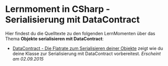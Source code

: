 # Lernmoment in CSharp - Serialisierung mit DataContract

Hier findest du die Quelltexte zu den folgenden LernMomenten über das Thema **Objekte serialisieren mit DataContract**:

-	[DataContract - Die Flatrate zum Serialisieren deiner Objekte](http://www.lernmoment.de/csharp-programmieren/datacontract-flatrate-zum-serialisieren-deiner-objekte/) zeigt wie du deine Klasse zur Serialisierung mit DataContract vorbereitest. *Erscheint am 02.09.2015*

